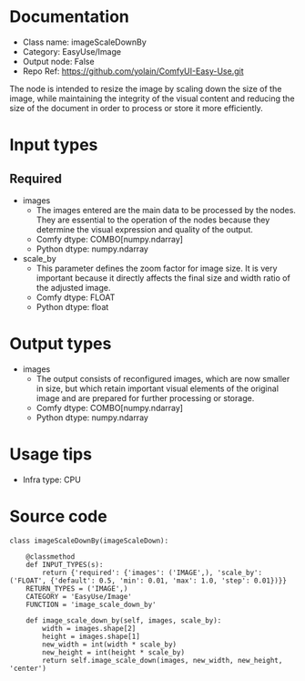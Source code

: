 # Documentation
- Class name: imageScaleDownBy
- Category: EasyUse/Image
- Output node: False
- Repo Ref: https://github.com/yolain/ComfyUI-Easy-Use.git

The node is intended to resize the image by scaling down the size of the image, while maintaining the integrity of the visual content and reducing the size of the document in order to process or store it more efficiently.

# Input types
## Required
- images
    - The images entered are the main data to be processed by the nodes. They are essential to the operation of the nodes because they determine the visual expression and quality of the output.
    - Comfy dtype: COMBO[numpy.ndarray]
    - Python dtype: numpy.ndarray
- scale_by
    - This parameter defines the zoom factor for image size. It is very important because it directly affects the final size and width ratio of the adjusted image.
    - Comfy dtype: FLOAT
    - Python dtype: float

# Output types
- images
    - The output consists of reconfigured images, which are now smaller in size, but which retain important visual elements of the original image and are prepared for further processing or storage.
    - Comfy dtype: COMBO[numpy.ndarray]
    - Python dtype: numpy.ndarray

# Usage tips
- Infra type: CPU

# Source code
```
class imageScaleDownBy(imageScaleDown):

    @classmethod
    def INPUT_TYPES(s):
        return {'required': {'images': ('IMAGE',), 'scale_by': ('FLOAT', {'default': 0.5, 'min': 0.01, 'max': 1.0, 'step': 0.01})}}
    RETURN_TYPES = ('IMAGE',)
    CATEGORY = 'EasyUse/Image'
    FUNCTION = 'image_scale_down_by'

    def image_scale_down_by(self, images, scale_by):
        width = images.shape[2]
        height = images.shape[1]
        new_width = int(width * scale_by)
        new_height = int(height * scale_by)
        return self.image_scale_down(images, new_width, new_height, 'center')
```